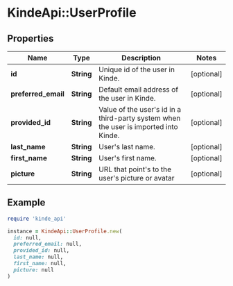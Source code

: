 # KindeApi::UserProfile

## Properties

| Name | Type | Description | Notes |
| ---- | ---- | ----------- | ----- |
| **id** | **String** | Unique id of the user in Kinde. | [optional] |
| **preferred_email** | **String** | Default email address of the user in Kinde. | [optional] |
| **provided_id** | **String** | Value of the user&#39;s id in a third-party system when the user is imported into Kinde. | [optional] |
| **last_name** | **String** | User&#39;s last name. | [optional] |
| **first_name** | **String** | User&#39;s first name. | [optional] |
| **picture** | **String** | URL that point&#39;s to the user&#39;s picture or avatar | [optional] |

## Example

```ruby
require 'kinde_api'

instance = KindeApi::UserProfile.new(
  id: null,
  preferred_email: null,
  provided_id: null,
  last_name: null,
  first_name: null,
  picture: null
)
```

